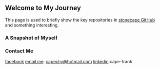 ## Welcome to My Journey

This page is used to briefly show the key repositories in [stonecape GitHub](https://github.com/stonecape) and something interesting.

### A Snapshot of Myself

### Contact Me
[facebook](https://www.facebook.com/chen.haoyan.5)
[email me](mailto:capechy@hotmail.com): capechy@hotmail.com
[linkedin](https://www.linkedin.com/in/cape-frank/):cape-frank
